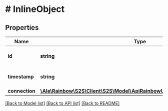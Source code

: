 # # InlineObject

## Properties

Name | Type | Description | Notes
------------ | ------------- | ------------- | -------------
**id** | **string** | the connection Id | 
**timestamp** | **string** | the message timestamp | 
**connection** | [**\Ale\Rainbow\S2S\Client\S2S\Model\ApiRainbowUcsV10ConnectionsConnection**](ApiRainbowUcsV10ConnectionsConnection.md) |  | 

[[Back to Model list]](../../README.md#documentation-for-models) [[Back to API list]](../../README.md#documentation-for-api-endpoints) [[Back to README]](../../README.md)


